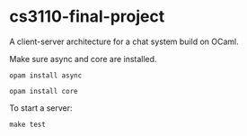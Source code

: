 # cs3110-final-project

A client-server architecture for a chat system build on OCaml.

Make sure async and core are installed.

```
opam install async
```

```
opam install core
```

To start a server:

```
make test
```
